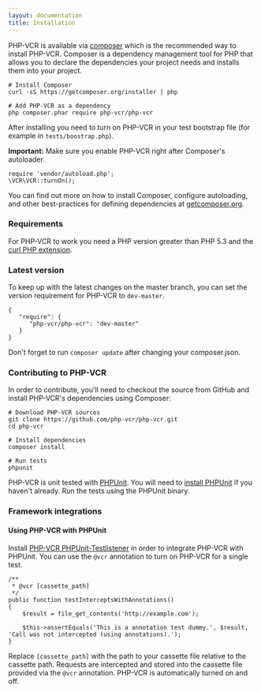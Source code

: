 ```yaml
---
layout: documentation
title: Installation
---
```


PHP-VCR is available via [composer](http://getcomposer.org) which is the recommended way to install PHP-VCR. Composer is a dependency management tool for PHP that allows you to declare the dependencies your project needs and installs them into your project.

    # Install Composer
    curl -sS https://getcomposer.org/installer | php

    # Add PHP-VCR as a dependency
    php composer.phar require php-vcr/php-vcr

After installing you need to turn on PHP-VCR in your test bootstrap file (for example in `tests/boostrap.php`).

**Important:** Make sure you enable PHP-VCR right after Composer's autoloader.

    require 'vendor/autoload.php';
    \VCR\VCR::turnOn();

You can find out more on how to install Composer, configure autoloading, and other best-practices for defining dependencies at [getcomposer.org](http://getcomposer.org).

### Requirements

For PHP-VCR to work you need a PHP version greater than PHP 5.3 and the [curl PHP extension](http://php.net/manual/en/book.curl.php).

### Latest version

To keep up with the latest changes on the master branch, you can set the version requirement for PHP-VCR to `dev-master`.

    {
       "require": {
          "php-vcr/php-vcr": "dev-master"
       }
    }

Don't forget to run `composer update` after changing your composer.json.


### Contributing to PHP-VCR

In order to contribute, you'll need to checkout the source from GitHub and install PHP-VCR's dependencies using Composer:

    # Download PHP-VCR sources
    git clone https://github.com/php-vcr/php-vcr.git
    cd php-vcr

    # Install dependencies
    composer install

    # Run tests
    phpunit

PHP-VCR is unit tested with [PHPUnit](http://phpunit.de). You will need to [install PHPUnit](http://phpunit.de/manual/3.8/en/installation.html) if you haven't already. Run the tests using the PHPUnit binary.

### Framework integrations

#### Using PHP-VCR with PHPUnit

Install [PHP-VCR PHPUnit-Testlistener](https://github.com/php-vcr/phpunit-testlistener-vcr) in order to integrate PHP-VCR with PHPUnit. You can use the `@vcr` annotation to turn on PHP-VCR for a single test.

    /**
     * @vcr [cassette_path]
     */
    public function testInterceptsWithAnnotations()
    {
        $result = file_get_contents('http://example.com');

        $this->assertEquals('This is a annotation test dummy.', $result, 'Call was not intercepted (using annotations).');
    }

Replace `[cassette_path]` with the path to your cassette file relative to the cassette path. Requests are intercepted and stored into the cassette file provided via the `@vcr` annotation. PHP-VCR is automatically turned on and off.